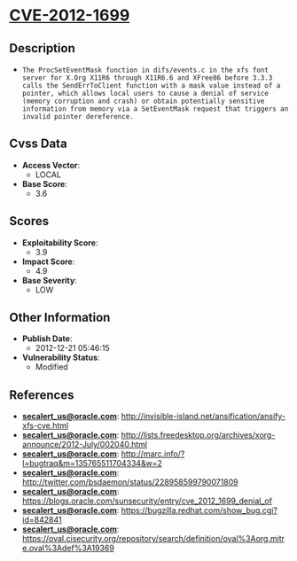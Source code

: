 
# [CVE-2012-1699](http://invisible-island.net/ansification/ansify-xfs-cve.html)

## Description

- `The ProcSetEventMask function in difs/events.c in the xfs font server for X.Org X11R6 through X11R6.6 and XFree86 before 3.3.3 calls the SendErrToClient function with a mask value instead of a pointer, which allows local users to cause a denial of service (memory corruption and crash) or obtain potentially sensitive information from memory via a SetEventMask request that triggers an invalid pointer dereference.`

## Cvss Data

- **Access Vector**:
  - LOCAL
- **Base Score**:
  - 3.6

## Scores

- **Exploitability Score**:
  - 3.9
- **Impact Score**:
  - 4.9
- **Base Severity**:
  - LOW

## Other Information

- **Publish Date**:
  - 2012-12-21 05:46:15
- **Vulnerability Status**:
  - Modified

## References

- **secalert_us@oracle.com**: http://invisible-island.net/ansification/ansify-xfs-cve.html
- **secalert_us@oracle.com**: http://lists.freedesktop.org/archives/xorg-announce/2012-July/002040.html
- **secalert_us@oracle.com**: http://marc.info/?l=bugtraq&m=135765511704334&w=2
- **secalert_us@oracle.com**: http://twitter.com/bsdaemon/status/228958599790071809
- **secalert_us@oracle.com**: https://blogs.oracle.com/sunsecurity/entry/cve_2012_1699_denial_of
- **secalert_us@oracle.com**: https://bugzilla.redhat.com/show_bug.cgi?id=842841
- **secalert_us@oracle.com**: https://oval.cisecurity.org/repository/search/definition/oval%3Aorg.mitre.oval%3Adef%3A19369
